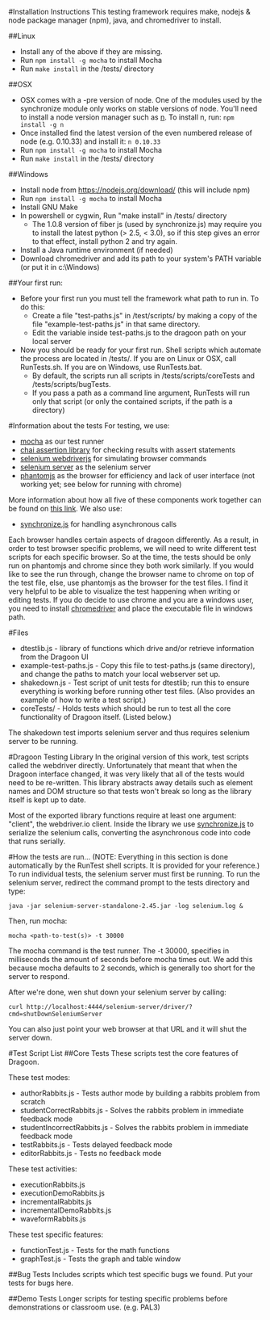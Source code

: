 #Installation Instructions
This testing framework requires make, nodejs & node package manager (npm), java, and chromedriver to install.

##Linux
* Install any of the above if they are missing.
* Run ```npm install -g mocha``` to install Mocha
* Run ```make install``` in the /tests/ directory

##OSX
* OSX comes with a -pre version of node.  One of the modules used by the synchronize module only works on stable versions of node.  You'll need to install a node version manager such as [n](https://github.com/tj/n).  To install n, run: ```npm install -g n```
* Once installed find the latest version of the even numbered release of node (e.g. 0.10.33) and install it: ```n 0.10.33```
* Run ```npm install -g mocha``` to install Mocha
* Run ```make install``` in the /tests/ directory

##Windows
* Install node from https://nodejs.org/download/  (this will include npm)
* Run ```npm install -g mocha``` to install Mocha
* Install GNU Make
* In powershell or cygwin, Run "make install" in /tests/ directory
  * The 1.0.8 version of fiber js (used by synchronize.js) may require you to install the latest python (> 2.5, < 3.0), so if this step gives an error to that effect, install python 2 and try again.
* Install a Java runtime environment (if needed)
* Download chromedriver and add its path to your system's PATH variable (or put it in c:\Windows)

##Your first run:
* Before your first run you must tell the framework what path to run in.  To do this:
  * Create a file "test-paths.js" in /test/scripts/ by making a copy of the file "example-test-paths.js" in that same directory.
  * Edit the variable inside test-paths.js to the dragoon path on your local server
* Now you should be ready for your first run.  Shell scripts which automate the process are located in /tests/.  If you are on Linux or OSX, call RunTests.sh.  If you are on Windows, use RunTests.bat.
  * By default, the scripts run all scripts in /tests/scripts/coreTests and /tests/scripts/bugTests.
  * If you pass a path as a command line argument, RunTests will run only that script (or only the contained scripts, if the path is a directory)

#Information about the tests
For testing, we use:

* [mocha](http://visionmedia.github.io/mocha/) as our test runner
* [chai assertion library](http://chaijs.com/guide/styles/) for checking results with assert statements
* [selenium webdriverjs](https://github.com/webdriverio/webdriverio) for simulating browser commands
* [selenium server](http://docs.seleniumhq.org/download/) as the selenium server
* [phantomjs](http://phantomjs.org/) as the browser for efficiency and lack of user interface (not working yet; see below for running with chrome)

More information about how all five of these components work together can be found on [this link](http://code.tutsplus.com/tutorials/headless-functional-testing-with-selenium-and-phantomjs--net-30545).  We also use:

* [synchronize.js](http://alexeypetrushin.github.io/synchronize/docs/index.html) for handling asynchronous calls

Each browser handles certain aspects of dragoon differently. As a result, in order to test browser specific problems, we will need to write different test scripts for each specific browser. So at the time, the tests should be only run on phantomjs and chrome since they both work similarly. If you would like to see the run through, change the browser name to chrome on top of the test file, else, use phantomjs as the browser for the test files. I find it very helpful to be able to visualize the test happening when writing or editing tests. If you do decide to use chrome and you are a windows user, you need to install [chromedriver](http://code.google.com/p/selenium/wiki/ChromeDriver) and place the executable file in windows path. 

#Files
* dtestlib.js - library of functions which drive and/or retrieve information from the Dragoon UI
* example-test-paths.js - Copy this file to test-paths.js (same directory), and change the paths to match your local webserver set up.
* shakedown.js - Test script of unit tests for dtestlib; run this to ensure everything is working before running other test files.  (Also provides an example of how to write a test script.)
* coreTests/ - Holds tests which should be run to test all the core functionality of Dragoon itself.  (Listed below.)

The shakedown test imports selenium server and thus requires selenium server to be running.

#Dragoon Testing Library
In the original version of this work, test scripts called the webdriver directly.  Unfortunately that meant that when the Dragoon interface changed, it was very likely that all of the tests would need to be re-written.  This library abstracts away details such as element names and DOM structure so that tests won't break so long as the library itself is kept up to date.

Most of the exported library functions require at least one argument: "client", the webdriver.io client.  Inside the library we use [synchronize.js](http://alexeypetrushin.github.io/synchronize/docs/index.html) to serialize the selenium calls, converting the asynchronous code into code that runs serially.

#How the tests are run...
(NOTE: Everything in this section is done automatically by the RunTest shell scripts.  It is provided for your reference.)
To run individual tests, the selenium server must first be running. To run the selenium server, redirect the command prompt to the tests directory and type:

    java -jar selenium-server-standalone-2.45.jar -log selenium.log &

Then, run mocha: 

    mocha <path-to-test(s)> -t 30000
    
The mocha command is the test runner.  The -t 30000, specifies in milliseconds the amount of seconds before mocha times out. We add this because mocha defaults to 2 seconds, which is generally too short for the server to respond.

After we're done, wen shut down your selenium server by calling:

    curl http://localhost:4444/selenium-server/driver/?cmd=shutDownSeleniumServer

You can also just point your web browser at that URL and it will shut the server down.

#Test Script List
##Core Tests
These scripts test the core features of Dragoon.

These test modes:
* authorRabbits.js - Tests author mode by building a rabbits problem from scratch
* studentCorrectRabbits.js - Solves the rabbits problem in immediate feedback mode
* studentIncorrectRabbits.js - Solves the rabbits problem in immediate feedback mode
* testRabbits.js - Tests delayed feedback mode
* editorRabbits.js - Tests no feedback mode

These test activities:
* executionRabbits.js
* executionDemoRabbits.js 
* incrementalRabbits.js
* incrementalDemoRabbits.js
* waveformRabbits.js

These test specific features:
* functionTest.js - Tests for the math functions
* graphTest.js - Tests the graph and table window

##Bug Tests
Includes scripts which test specific bugs we found.  Put your tests for bugs here.

##Demo Tests
Longer scripts for testing specific problems before demonstrations or classroom use.  (e.g. PAL3)
